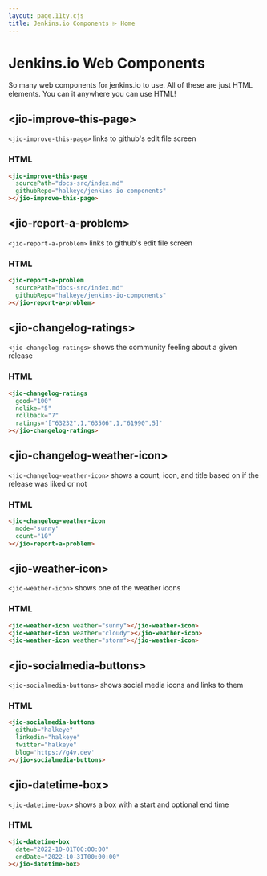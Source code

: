 ```yaml
---
layout: page.11ty.cjs
title: Jenkins.io Components ⌲ Home
---
```


# Jenkins.io Web Components


So many web components for jenkins.io to use. All of these are just HTML elements.
You can it anywhere you can use HTML!

## &lt;jio-improve-this-page>

`<jio-improve-this-page>` links to github's edit file screen

### HTML

<section class="columns">
  <div>

```html
<jio-improve-this-page
  sourcePath="docs-src/index.md"
  githubRepo="halkeye/jenkins-io-components"
></jio-improve-this-page>
```

  </div>
  <div>

<jio-improve-this-page sourcePath="docs-src/index.md" githubRepo="halkeye/jenkins-io-components"></jio-improve-this-page>

  </div>
</section>

## &lt;jio-report-a-problem>

`<jio-report-a-problem>` links to github's edit file screen

### HTML

<section class="columns">
  <div>

```html
<jio-report-a-problem
  sourcePath="docs-src/index.md"
  githubRepo="halkeye/jenkins-io-components"
></jio-report-a-problem>
```

  </div>
  <div>

<jio-report-a-problem sourcePath="docs-src/index.md" githubRepo="halkeye/jenkins-io-components"></jio-report-a-problem>

  </div>
</section>

## &lt;jio-changelog-ratings>

`<jio-changelog-ratings>` shows the community feeling about a given release

### HTML

<section class="columns">
  <div>

```html
<jio-changelog-ratings
  good="100"
  nolike="5"
  rollback="7"
  ratings='["63232",1,"63506",1,"61990",5]'
></jio-changelog-ratings>
```

  </div>
  <div>

<jio-changelog-ratings good="100" nolike="5" rollback="7" ratings='["63232",1,"63506",1,"61990",5]'></jio-changelog-ratings>

  </div>
</section>

## &lt;jio-changelog-weather-icon>

`<jio-changelog-weather-icon>` shows a count, icon, and title based on if the release was liked or not

### HTML

<section class="columns">
  <div>

```html
<jio-changelog-weather-icon
  mode='sunny'
  count="10"
></jio-report-a-problem>
```

  </div>
  <div>

<jio-changelog-weather-icon mode='sunny' count="10" ></jio-report-a-problem>

  </div>
</section>

## &lt;jio-weather-icon>

`<jio-weather-icon>` shows one of the weather icons

### HTML

<section class="columns">
  <div>

```html
<jio-weather-icon weather="sunny"></jio-weather-icon>
<jio-weather-icon weather="cloudy"></jio-weather-icon>
<jio-weather-icon weather="storm"></jio-weather-icon>
```

  </div>
  <div>

<jio-weather-icon weather="sunny"></jio-weather-icon>
<jio-weather-icon weather="cloudy"></jio-weather-icon>
<jio-weather-icon weather="storm"></jio-weather-icon>

  </div>
</section>

## &lt;jio-socialmedia-buttons>

`<jio-socialmedia-buttons>` shows social media icons and links to them

### HTML

<section class="columns">
  <div>

```html
<jio-socialmedia-buttons
  github="halkeye"
  linkedin="halkeye"
  twitter="halkeye"
  blog='https://g4v.dev'
></jio-socialmedia-buttons>
```

  </div>
  <div>

<jio-socialmedia-buttons github="halkeye" linkedin="halkeye" twitter="halkeye" blog='https://g4v.dev'></jio-socialmedia-buttons>

  </div>
</section>

## &lt;jio-datetime-box>

`<jio-datetime-box>` shows a box with a start and optional end time

### HTML

<section class="columns">
  <div>

```html
<jio-datetime-box
  date="2022-10-01T00:00:00"
  endDate="2022-10-31T00:00:00"
></jio-datetime-box>
```

  </div>
  <div>

<jio-datetime-box date="2022-10-01T00:00:00" endDate="2022-10-31T00:00:00"></jio-datetime-box>

  </div>
</section>
